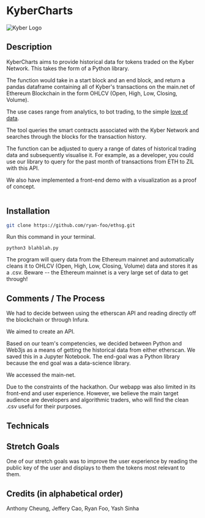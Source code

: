 # KyberCharts

![Kyber Logo](https://kyber.network/media/logos/kyber-logo.png)

## Description

KyberCharts aims to provide historical data for tokens traded on the Kyber Network. This takes the form of a Python library.

The function would take in a start block and an end block, and return a pandas dataframe containing all of Kyber's transactions on the main.net of Ethereum Blockchain in the form OHLCV (Open, High, Low, Closing, Volume).

The use cases range from analytics, to bot trading, to the simple [love of data](https://reddit.com/r/dataisbeautiful).

The tool queries the smart contracts associated with the Kyber Network and searches through the blocks for the transaction history.

The function can be adjusted to query a range of dates of historical trading data and subsequently visualise it. For example, as a developer, you could use our library to query for the past month of transactions from ETH to ZIL with this API.

We also have implemented a front-end demo with a visualization as a proof of concept.

```

```

## Installation

```bash
git clone https://github.com/ryan-foo/ethsg.git
```

Run this command in your terminal.

```
python3 blahblah.py
```

The program will query data from the Ethereum mainnet and automatically cleans it to OHLCV (Open, High, Low, Closing, Volume) data and stores it as a .csv. Beware -- the Ethereum mainnet is a very large set of data to get through!

## Comments / The Process

We had to decide between using the etherscan API and reading directly off the blockchain or through Infura.

We aimed to create an API.

Based on our team's competencies, we decided between Python and Web3js as a means of getting the historical data from either etherscan. We saved this in a Jupyter Notebook. The end-goal was a Python library because the end goal was a data-science library.

We accessed the main-net.

Due to the constraints of the hackathon. Our webapp was also limited in its front-end and user experience. However, we believe the main target audience are developers and algorithmic traders, who will find the clean .csv useful for their purposes.



## Technicals

## Stretch Goals

One of our stretch goals was to improve the user experience by reading the public key of the user and displays to them the tokens most relevant to them.

## Credits (in alphabetical order)

Anthony Cheung, Jeffery Cao, Ryan Foo, Yash Sinha
